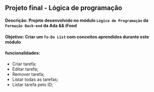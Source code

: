 ## Projeto final - Lógica de programação
#### Descrição: Projeto desenvolvido no módulo `Lógica de Programação` da `Formação Back-end` da Ada && iFood
#### Objetivo: Criar um `To-Do List` com conceitos aprendidos durante este módulo
#### funcionalidades:
- Criar tarefa;
- Editar tarefa;
- Remover tarefa;
- Listar todas as tarefas;
- Listar tarefa pelo ID;
